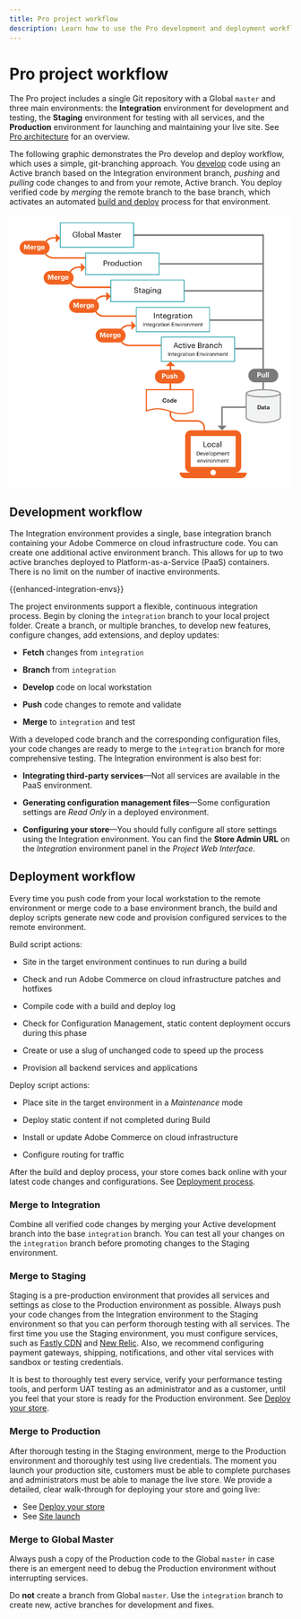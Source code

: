 ```yaml
---
title: Pro project workflow
description: Learn how to use the Pro development and deployment workflows.
---
```


# Pro project workflow

The Pro project includes a single Git repository with a Global `master` and three main environments: the **Integration** environment for development and testing, the **Staging** environment for testing with all services, and the **Production** environment for launching and maintaining your live site. See [Pro architecture](pro-architecture.md) for an overview.

The following graphic demonstrates the Pro develop and deploy workflow, which uses a simple, git-branching approach. You [develop](#development-workflow) code using an Active branch based on the Integration environment branch, _pushing_ and _pulling_ code changes to and from your remote, Active branch. You deploy verified code by _merging_ the remote branch to the base branch, which activates an automated [build and deploy](#deployment-workflow) process for that environment.

![High-level view of Pro architecture development workflow](../../assets/pro-dev-workflow.png)

## Development workflow

The Integration environment provides a single, base integration branch containing your Adobe Commerce on cloud infrastructure code. You can create one additional active environment branch. This allows for up to two active branches deployed to Platform-as-a-Service (PaaS) containers. There is no limit on the number of inactive environments.

{{enhanced-integration-envs}}

The project environments support a flexible, continuous integration process. Begin by cloning the `integration` branch to your local project folder. Create a branch, or multiple branches, to develop new features, configure changes, add extensions, and deploy updates:

-  **Fetch** changes from `integration`

-  **Branch** from `integration`

-  **Develop** code on local workstation

-  **Push** code changes to remote and validate

-  **Merge** to `integration` and test

With a developed code branch and the corresponding configuration files, your code changes are ready to merge to the `integration` branch for more comprehensive testing. The Integration environment is also best for:

-  **Integrating third-party services**—Not all services are available in the PaaS environment.

-  **Generating configuration management files**—Some configuration settings are _Read Only_ in a deployed environment.

-  **Configuring your store**—You should fully configure all store settings using the Integration environment. You can find the **Store Admin URL** on the _Integration_ environment panel in the _Project Web Interface_.

## Deployment workflow

Every time you push code from your local workstation to the remote environment or merge code to a base environment branch, the build and deploy scripts generate new code and provision configured services to the remote environment.

Build script actions:

-  Site in the target environment continues to run during a build

-  Check and run Adobe Commerce on cloud infrastructure patches and hotfixes

-  Compile code with a build and deploy log

-  Check for Configuration Management, static content deployment occurs during this phase

-  Create or use a slug of unchanged code to speed up the process

-  Provision all backend services and applications

Deploy script actions:

-  Place site in the target environment in a _Maintenance_ mode

-  Deploy static content if not completed during Build

-  Install or update Adobe Commerce on cloud infrastructure

-  Configure routing for traffic

After the build and deploy process, your store comes back online with your latest code changes and configurations. See [Deployment process](../deploy/process.md).

### Merge to Integration

Combine all verified code changes by merging your Active development branch into the base `integration` branch. You can test all your changes on the `integration` branch before promoting changes to the Staging environment.

### Merge to Staging

Staging is a pre-production environment that provides all services and settings as close to the Production environment as possible. Always push your code changes from the Integration environment to the Staging environment so that you can perform thorough testing with all services. The first time you use the Staging environment, you must configure services, such as [Fastly CDN](https://devdocs.magento.com/cloud/cdn/cloud-fastly.html) and [New Relic](../monitor/new-relic.md). Also, we recommend configuring payment gateways, shipping, notifications, and other vital services with sandbox or testing credentials.

It is best to thoroughly test every service, verify your performance testing tools, and perform UAT testing as an administrator and as a customer, until you feel that your store is ready for the Production environment. See [Deploy your store](https://devdocs.magento.com/cloud/live/stage-prod-live.html).

### Merge to Production

After thorough testing in the Staging environment, merge to the Production environment and thoroughly test using live credentials. The moment you launch your production site, customers must be able to complete purchases and administrators must be able to manage the live store. We provide a detailed, clear walk-through for deploying your store and going live:

-  See [Deploy your store](https://devdocs.magento.com/cloud/live/stage-prod-live.html)
-  See [Site launch](https://devdocs.magento.com/cloud/live/live.html)

### Merge to Global Master

Always push a copy of the Production code to the Global `master` in case there is an emergent need to debug the Production environment without interrupting services.

Do **not** create a branch from Global `master`. Use the `integration` branch to create new, active branches for development and fixes.
